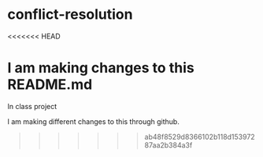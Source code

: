 # conflict-resolution
<<<<<<< HEAD

I am making changes to this README.md 
=======
In class project

I am making different changes to this through github.
>>>>>>> ab48f8529d8366102b118d15397287aa2b384a3f
